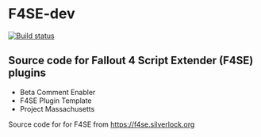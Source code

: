 # F4SE-dev

[![Build status](https://ci.appveyor.com/api/projects/status/672w3lk7syeg5rpb/branch/master?svg=true)](https://ci.appveyor.com/project/shad0wshayd3/f4se-dev/branch/master)

## Source code for Fallout 4 Script Extender (F4SE) plugins
* Beta Comment Enabler
* F4SE Plugin Template
* Project Massachusetts


Source code for for F4SE from https://f4se.silverlock.org
